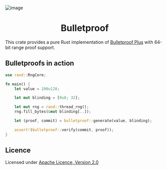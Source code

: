 
![image](../../.assets/logo.png)

<h1 align="center">
    Bulletproof
</h1>

This crate provides a pure Rust implementation of [Bulletproof Plus](https://eprint.iacr.org/2020/735.pdf) with 64-bit range proof support.

## Bulletproofs in action

```rust
use rand::RngCore;

fn main() {
    let value = 200u128;

    let mut blinding = [0u8; 32];

    let mut rng = rand::thread_rng();
    rng.fill_bytes(&mut blinding[..]);

    let (proof, commit) = bulletproof::generate(value, blinding);

    assert!(bulletproof::verify(commit, proof));
}
```

## Licence

Licensed under [Apache Licence, Version 2.0](../../LICENSE)
